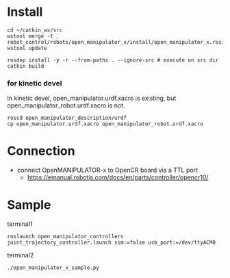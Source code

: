 # Install

```
cd ~/catkin_ws/src
wstool merge -t . robot_control/robots/open_manipulator_x/install/open_manipulator_x.rosinstall
wstool update

rosdep install -y -r --from-paths . --ignore-src # execute on src dir
catkin build
```

### for kinetic devel  
In kinetic devel, open_manipulator.urdf.xacro is existing, but open_manipulator_robot.urdf.xacro is not.
  
```
roscd open_manipulator_description/urdf
cp open_manipulator.urdf.xacro open_manipulator_robot.urdf.xacro
```

# Connection
- connect OpenMANIPULATOR-x to OpenCR board via a TTL port
  - https://emanual.robotis.com/docs/en/parts/controller/opencr10/

# Sample
terminal1
```
roslaunch open_manipulator_controllers joint_trajectory_controller.launch sim:=false usb_port:=/dev/ttyACM0 
```

terminal2
```
./open_manipulator_x_sample.py
```
